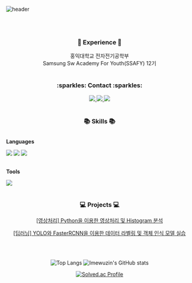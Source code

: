 ![header](https://capsule-render.vercel.app/api?type=venom&color=auto&text=About+Yujin&animation=fadeIn&height=150&align="center")

<br><br>
<h3 align="center">🌟 Experience 🌟</h3>

<div align="center">
    홍익대학교 전자전기공학부
    <br> Samsung Sw Academy For Youth(SSAFY) 12기
</div>
<br>
<h3 align="center"> :sparkles: Contact :sparkles:</h3>

<div align = "center">
        <a href="https://www.instagram.com/imew_uzin/" target="_blank">
        <img src="https://img.shields.io/badge/Instagram-ff69b4?style=square&logo=Instagram&logoColor=white">
        </a>
        <a href="mailto:erin456852@gmail.com" target="_blank">
<img src="https://img.shields.io/badge/Gmail-EA4335.svg?style=square&logo=Gmail&logoColor=white"/>
<a href="mailto:erin90523@naver.com" target="_blank">
<img src="https://img.shields.io/badge/Naver-03C75A.svg?style=square&logo=Naver&logoColor=white"/>
</div>
</a>
</a>

<br>
<h3 align="center">📚 Skills 📚</h3>
<div style="display:flex; flex-direction:column; align-items:flex-start;">
    <!-- Languages -->
    <p align="center"><strong>Languages</strong></p>
    <div align="center">
        <img src="https://img.shields.io/badge/Java-007396?style=square&logo=Java&logoColor=white"> 
        <img src="https://img.shields.io/badge/-A8B9CC?style=square&logo=C&logoColor=white">
        <img src="https://img.shields.io/badge/python-3776AB?style=square&logo=python&logoColor=white"> 
    </div>
    <br>
    <!-- Tools -->
    <p align="center"><strong>Tools</strong></p>
    <div align="center">
        <img src="https://img.shields.io/badge/Git-F05032?style=square&logo=Git&logoColor=white">
</div><br>
</div>
<h3 align="center"> 💻 Projects 💻</h3>

<center>

[[영상처리] Python을 이용한 영상처리 및 Histogram 분석](https://github.com/imewuzin/project/blob/master/ImageProcessing.pdf)

[[딥러닝] YOLO와 FasterRCNN을 이용한 데이터 라벨링 및 객체 인식 모델 실습](https://github.com/imewuzin/project/blob/master/DeepLearning_YOLO%26FasterRCNN.pdf)

<center>

<br>
<br>

![Top Langs](https://github-readme-stats.vercel.app/api/top-langs/?username=imewuzin&layout=donut&width=38%)
![Imewuzin's GitHub stats](https://github-readme-stats.vercel.app/api?username=imewuzin&show_icons=true&theme=buefy&width=56%) 



[![Solved.ac Profile](http://mazassumnida.wtf/api/v2/generate_badge?boj=erin523)](https://solved.ac/erin523/)


